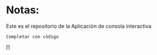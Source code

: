# Notas:
Este es el repositorio de la Aplicación de consola interactiva

```
Completar con código
```
∏